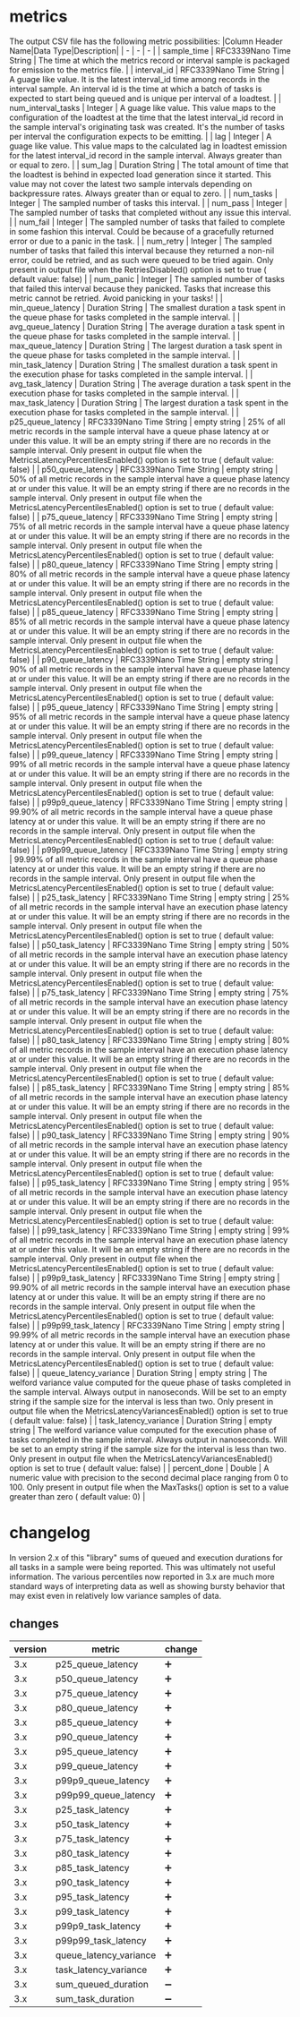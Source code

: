 # metrics

The output CSV file has the following metric possibilities:
|Column Header Name|Data Type|Description|
| - | - | - |
| sample_time | RFC3339Nano Time String | The time at which the metrics record or interval sample is packaged for emission to the metrics file. |
| interval_id | RFC3339Nano Time String | A guage like value. It is the latest interval_id time among records in the interval sample. An interval id is the time at which a batch of tasks is expected to start being queued and is unique per interval of a loadtest. |
| num_interval_tasks | Integer | A guage like value. This value maps to the configuration of the loadtest at the time that the latest interval_id record in the sample interval's originating task was created. It's the number of tasks per interval the configuration expects to be emitting. |
| lag | Integer | A guage like value. This value maps to the calculated lag in loadtest emission for the latest interval_id record in the sample interval. Always greater than or equal to zero. |
| sum_lag | Duration String | The total amount of time that the loadtest is behind in expected load generation since it started. This value may not cover the latest two sample intervals depending on backpressure rates. Always greater than or equal to zero. |
| num_tasks | Integer | The sampled number of tasks this interval. |
| num_pass | Integer | The sampled number of tasks that completed without any issue this interval. |
| num_fail | Integer | The sampled number of tasks that failed to complete in some fashion this interval. Could be because of a gracefully returned error or due to a panic in the task. |
| num_retry | Integer | The sampled number of tasks that failed this interval because they returned a non-nil error, could be retried, and as such were queued to be tried again. Only present in output file when the RetriesDisabled() option is set to true ( default value: false) |
| num_panic | Integer | The sampled number of tasks that failed this interval because they panicked. Tasks that increase this metric cannot be retried. Avoid panicking in your tasks! |
| min_queue_latency | Duration String | The smallest duration a task spent in the queue phase for tasks completed in the sample interval. |
| avg_queue_latency | Duration String | The average duration a task spent in the queue phase for tasks completed in the sample interval. |
| max_queue_latency | Duration String | The largest duration a task spent in the queue phase for tasks completed in the sample interval. |
| min_task_latency | Duration String | The smallest duration a task spent in the execution phase for tasks completed in the sample interval. |
| avg_task_latency | Duration String | The average duration a task spent in the execution phase for tasks completed in the sample interval. |
| max_task_latency | Duration String | The largest duration a task spent in the execution phase for tasks completed in the sample interval. |
| p25_queue_latency | RFC3339Nano Time String \| empty string | 25% of all metric records in the sample interval have a queue phase latency at or under this value. It will be an empty string if there are no records in the sample interval. Only present in output file when the MetricsLatencyPercentilesEnabled() option is set to true ( default value: false) |
| p50_queue_latency | RFC3339Nano Time String \| empty string | 50% of all metric records in the sample interval have a queue phase latency at or under this value. It will be an empty string if there are no records in the sample interval. Only present in output file when the MetricsLatencyPercentilesEnabled() option is set to true ( default value: false) |
| p75_queue_latency | RFC3339Nano Time String \| empty string | 75% of all metric records in the sample interval have a queue phase latency at or under this value. It will be an empty string if there are no records in the sample interval. Only present in output file when the MetricsLatencyPercentilesEnabled() option is set to true ( default value: false) |
| p80_queue_latency | RFC3339Nano Time String \| empty string | 80% of all metric records in the sample interval have a queue phase latency at or under this value. It will be an empty string if there are no records in the sample interval. Only present in output file when the MetricsLatencyPercentilesEnabled() option is set to true ( default value: false) |
| p85_queue_latency | RFC3339Nano Time String \| empty string | 85% of all metric records in the sample interval have a queue phase latency at or under this value. It will be an empty string if there are no records in the sample interval. Only present in output file when the MetricsLatencyPercentilesEnabled() option is set to true ( default value: false) |
| p90_queue_latency | RFC3339Nano Time String \| empty string | 90% of all metric records in the sample interval have a queue phase latency at or under this value. It will be an empty string if there are no records in the sample interval. Only present in output file when the MetricsLatencyPercentilesEnabled() option is set to true ( default value: false) |
| p95_queue_latency | RFC3339Nano Time String \| empty string | 95% of all metric records in the sample interval have a queue phase latency at or under this value. It will be an empty string if there are no records in the sample interval. Only present in output file when the MetricsLatencyPercentilesEnabled() option is set to true ( default value: false) |
| p99_queue_latency | RFC3339Nano Time String \| empty string | 99% of all metric records in the sample interval have a queue phase latency at or under this value. It will be an empty string if there are no records in the sample interval. Only present in output file when the MetricsLatencyPercentilesEnabled() option is set to true ( default value: false) |
| p99p9_queue_latency | RFC3339Nano Time String \| empty string | 99.90% of all metric records in the sample interval have a queue phase latency at or under this value. It will be an empty string if there are no records in the sample interval. Only present in output file when the MetricsLatencyPercentilesEnabled() option is set to true ( default value: false) |
| p99p99_queue_latency | RFC3339Nano Time String \| empty string | 99.99% of all metric records in the sample interval have a queue phase latency at or under this value. It will be an empty string if there are no records in the sample interval. Only present in output file when the MetricsLatencyPercentilesEnabled() option is set to true ( default value: false) |
| p25_task_latency | RFC3339Nano Time String \| empty string | 25% of all metric records in the sample interval have an execution phase latency at or under this value. It will be an empty string if there are no records in the sample interval. Only present in output file when the MetricsLatencyPercentilesEnabled() option is set to true ( default value: false) |
| p50_task_latency | RFC3339Nano Time String \| empty string | 50% of all metric records in the sample interval have an execution phase latency at or under this value. It will be an empty string if there are no records in the sample interval. Only present in output file when the MetricsLatencyPercentilesEnabled() option is set to true ( default value: false) |
| p75_task_latency | RFC3339Nano Time String \| empty string | 75% of all metric records in the sample interval have an execution phase latency at or under this value. It will be an empty string if there are no records in the sample interval. Only present in output file when the MetricsLatencyPercentilesEnabled() option is set to true ( default value: false) |
| p80_task_latency | RFC3339Nano Time String \| empty string | 80% of all metric records in the sample interval have an execution phase latency at or under this value. It will be an empty string if there are no records in the sample interval. Only present in output file when the MetricsLatencyPercentilesEnabled() option is set to true ( default value: false) |
| p85_task_latency | RFC3339Nano Time String \| empty string | 85% of all metric records in the sample interval have an execution phase latency at or under this value. It will be an empty string if there are no records in the sample interval. Only present in output file when the MetricsLatencyPercentilesEnabled() option is set to true ( default value: false) |
| p90_task_latency | RFC3339Nano Time String \| empty string | 90% of all metric records in the sample interval have an execution phase latency at or under this value. It will be an empty string if there are no records in the sample interval. Only present in output file when the MetricsLatencyPercentilesEnabled() option is set to true ( default value: false) |
| p95_task_latency | RFC3339Nano Time String \| empty string | 95% of all metric records in the sample interval have an execution phase latency at or under this value. It will be an empty string if there are no records in the sample interval. Only present in output file when the MetricsLatencyPercentilesEnabled() option is set to true ( default value: false) |
| p99_task_latency | RFC3339Nano Time String \| empty string | 99% of all metric records in the sample interval have an execution phase latency at or under this value. It will be an empty string if there are no records in the sample interval. Only present in output file when the MetricsLatencyPercentilesEnabled() option is set to true ( default value: false) |
| p99p9_task_latency | RFC3339Nano Time String \| empty string | 99.90% of all metric records in the sample interval have an execution phase latency at or under this value. It will be an empty string if there are no records in the sample interval. Only present in output file when the MetricsLatencyPercentilesEnabled() option is set to true ( default value: false) |
| p99p99_task_latency | RFC3339Nano Time String \| empty string | 99.99% of all metric records in the sample interval have an execution phase latency at or under this value. It will be an empty string if there are no records in the sample interval. Only present in output file when the MetricsLatencyPercentilesEnabled() option is set to true ( default value: false) |
| queue_latency_variance | Duration String \| empty string | The welford variance value computed for the queue phase of tasks completed in the sample interval. Always output in nanoseconds. Will be set to an empty string if the sample size for the interval is less than two. Only present in output file when the MetricsLatencyVariancesEnabled() option is set to true ( default value: false) |
| task_latency_variance | Duration String \| empty string | The welford variance value computed for the execution phase of tasks completed in the sample interval. Always output in nanoseconds. Will be set to an empty string if the sample size for the interval is less than two. Only present in output file when the MetricsLatencyVariancesEnabled() option is set to true ( default value: false) |
| percent_done | Double | A numeric value with precision to the second decimal place ranging from 0 to 100. Only present in output file when the MaxTasks() option is set to a value greater than zero ( default value: 0) |

# changelog

In version 2.x of this "library" sums of queued and execution durations for all tasks in a sample were being reported. This was ultimately not useful information. The various percentiles now reported in 3.x are much more standard ways of interpreting data as well as showing bursty behavior that may exist even in relatively low variance samples of data.

## changes

| version | metric                 | change             |
| ------- | ---------------------- | ------------------ |
| 3.x     | p25_queue_latency      | :heavy_plus_sign:  |
| 3.x     | p50_queue_latency      | :heavy_plus_sign:  |
| 3.x     | p75_queue_latency      | :heavy_plus_sign:  |
| 3.x     | p80_queue_latency      | :heavy_plus_sign:  |
| 3.x     | p85_queue_latency      | :heavy_plus_sign:  |
| 3.x     | p90_queue_latency      | :heavy_plus_sign:  |
| 3.x     | p95_queue_latency      | :heavy_plus_sign:  |
| 3.x     | p99_queue_latency      | :heavy_plus_sign:  |
| 3.x     | p99p9_queue_latency    | :heavy_plus_sign:  |
| 3.x     | p99p99_queue_latency   | :heavy_plus_sign:  |
| 3.x     | p25_task_latency       | :heavy_plus_sign:  |
| 3.x     | p50_task_latency       | :heavy_plus_sign:  |
| 3.x     | p75_task_latency       | :heavy_plus_sign:  |
| 3.x     | p80_task_latency       | :heavy_plus_sign:  |
| 3.x     | p85_task_latency       | :heavy_plus_sign:  |
| 3.x     | p90_task_latency       | :heavy_plus_sign:  |
| 3.x     | p95_task_latency       | :heavy_plus_sign:  |
| 3.x     | p99_task_latency       | :heavy_plus_sign:  |
| 3.x     | p99p9_task_latency     | :heavy_plus_sign:  |
| 3.x     | p99p99_task_latency    | :heavy_plus_sign:  |
| 3.x     | queue_latency_variance | :heavy_plus_sign:  |
| 3.x     | task_latency_variance  | :heavy_plus_sign:  |
| 3.x     | sum_queued_duration    | :heavy_minus_sign: |
| 3.x     | sum_task_duration      | :heavy_minus_sign: |
